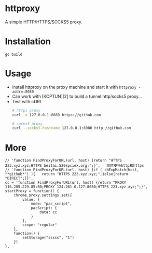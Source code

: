# httproxy
A simple HTTP/HTTPS/SOCKS5 proxy.

# Installation

`go build`

# Usage

* Install httproxy on the proxy machine and start it with `httproxy -addr=:8080`
* Can work with [KCPTUN][2] to build a tunnel http/socks5 proxy...
* Test with cURL
  ```sh
  # https proxy
  curl -x 127.0.0.1:8080 https://github.com

  # socks5 proxy
  curl --socks5-hostname 127.0.0.1:8080 http://github.com
  ```

# More

```
// 'function FindProxyForURL(url, host) {return "HTTPS 223.xyz.xyz;HTTPS beitai.520spciex.org;";}',   同时支持http和https
// 'function FindProxyForURL(url, host) {if ( shExpMatch(host, "*github*") ){	return "HTTPS 223.xyz.xyz;";}else{return "DIRECT";}}',
cc = 'function FindProxyForURL(url, host) {return "PROXY 116.205.229.85:80;PROXY 124.261.0.127:8080;HTTPS 223.xyz.xyz;";}',
startProxy = function() {
	chrome.proxy.settings.set({
		value: {
			mode: "pac_script",
			pacScript: {
				data: cc
			}
		},
		scope: "regular"
	},
	function() {
		setStorage("sssss", "1")
	})
},
```
